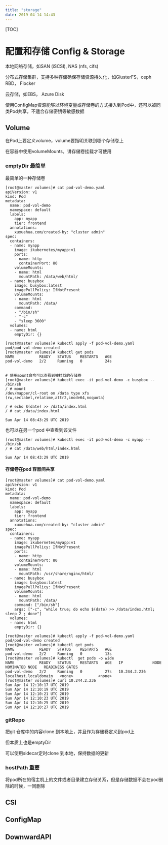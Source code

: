```yaml
---
title: "storage"
date: 2019-04-14 14:43
---
```



[TOC]



# 配置和存储 Config & Storage

本地网络存储，如SAN (iSCSI), NAS (nfs, cifs)

分布式存储集群，支持多种存储确保存储资源持久化，如GlusterFS，ceph RBD， Flocker

云存储，如EBS， Azure Disk 



使用ConfigMap资源能够以环境变量或存储卷的方式接入到Pod中，还可以被同类Pod共享，不适合存储密钥等敏感数据











## Volume



在Pod上要定义volume，volume要指明关联到哪个存储卷上

在容器中使用volumeMounts，讲存储卷挂载才可使用



### emptyDir 最简单

最简单的一种存储卷

```
[root@master volumes]# cat pod-vol-demo.yaml
apiVersion: v1
kind: Pod
metadata:
  name: pod-vol-demo
  namespace: default
  labels:
    app: myapp
    tier: frontend
  annotations:
    xuxuehua.com/created-by: "cluster admin"
spec:
  containers:
  - name: myapp
    image: ikubernetes/myapp:v1
    ports:
    - name: http
      containerPort: 80
    volumeMounts:
    - name: html
      mountPath: /data/web/html/
  - name: busybox
    image: busybox:latest
    imagePullPolicy: IfNotPresent
    volumeMounts:
    - name: html
      mountPath: /data/
    command:
    - "/bin/sh"
    - "-c"
    - "sleep 3600"
  volumes:
  - name: html
    emptyDir: {}
```



```
[root@master volumes]# kubectl apply -f pod-vol-demo.yaml
pod/pod-vol-demo created
[root@master volumes]# kubectl get pods
NAME           READY   STATUS    RESTARTS   AGE
pod-vol-demo   2/2     Running   0          24s


# 使用mount命令可以查看到被挂载的存储卷
[root@master volumes]# kubectl exec -it pod-vol-demo -c busybox -- /bin/sh
/ # mount
/dev/mapper/cl-root on /data type xfs (rw,seclabel,relatime,attr2,inode64,noquota)

/ # echo $(date) >> /data/index.html
/ # cat /data/index.html

Sun Apr 14 08:43:29 UTC 2019
```



也可以在另一个pod 中查看到该文件

```
[root@master volumes]# kubectl exec -it pod-vol-demo -c myapp -- /bin/sh
/ # cat /data/web/html/index.html

Sun Apr 14 08:43:29 UTC 2019
```





#### 存储卷在pod 容器间共享

```
[root@master volumes]# cat pod-vol-demo.yaml
apiVersion: v1
kind: Pod
metadata:
  name: pod-vol-demo
  namespace: default
  labels:
    app: myapp
    tier: frontend
  annotations:
    xuxuehua.com/created-by: "cluster admin"
spec:
  containers:
  - name: myapp
    image: ikubernetes/myapp:v1
    imagePullPolicy: IfNotPresent
    ports:
    - name: http
      containerPort: 80
    volumeMounts:
    - name: html
      mountPath: /usr/share/nginx/html/
  - name: busybox
    image: busybox:latest
    imagePullPolicy: IfNotPresent
    volumeMounts:
    - name: html
      mountPath: /data/
    command: ["/bin/sh"]
    args: ["-c", "while true; do echo $(date) >> /data/index.html; sleep 2 ; done"]
  volumes:
  - name: html
    emptyDir: {}
```



```
[root@master volumes]# kubectl apply -f pod-vol-demo.yaml
pod/pod-vol-demo created
[root@master volumes]# kubectl get pods
NAME           READY   STATUS    RESTARTS   AGE
pod-vol-demo   2/2     Running   0          13s
[root@master volumes]# kubectl  get pods -o wide
NAME           READY   STATUS    RESTARTS   AGE   IP             NODE                    NOMINATED NODE   READINESS GATES
pod-vol-demo   2/2     Running   0          27s   10.244.2.236   localhost.localdomain   <none>           <none>
[root@master volumes]# curl 10.244.2.236
Sun Apr 14 12:10:17 UTC 2019
Sun Apr 14 12:10:19 UTC 2019
Sun Apr 14 12:10:21 UTC 2019
Sun Apr 14 12:10:23 UTC 2019
Sun Apr 14 12:10:25 UTC 2019
Sun Apr 14 12:10:27 UTC 2019
```



### gitRepo

把git 仓库中的内容clone 到本地上，并且作为存储卷定义到pod上

但本质上也是emptyDir

可以使用sidecar定时clone 到本地，保持数据的更新



### hostPath 重要

将pod所在的宿主机上的文件或者目录建立存储关系，但是存储数据不会在pod删除的时候，一同删除







## CSI



## ConfigMap



## DownwardAPI



